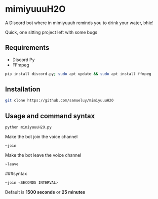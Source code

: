 # mimiyuuuH2O
A Discord bot where in mimiyuuuh reminds you to drink your water, bhie!

Quick, one sitting project left with some bugs

## Requirements
* Discord Py
* FFmpeg
```sh
pip install discord.py; sudo apt update && sudo apt install ffmpeg
```

## Installation
```sh
git clone https://github.com/samueluy/mimiyuuuH2O
```

## Usage and command syntax
```sh
python mimiyuuuH2O.py
```
Make the bot join the voice channel
```sh
~join
```

Make the bot leave the voice channel
```sh
~leave
```
###syntax
```sh
~join <SECONDS INTERVAL>
```
Default is **1500 seconds** or **25 minutes**

